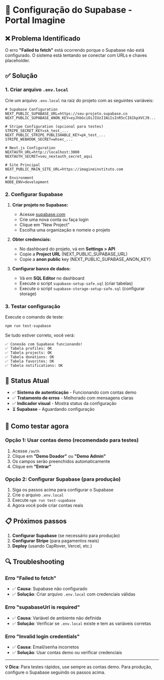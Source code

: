 # 🔧 Configuração do Supabase - Portal Imagine

## ❌ Problema Identificado

O erro **"Failed to fetch"** está ocorrendo porque o Supabase não está configurado. O sistema está tentando se conectar com URLs e chaves placeholder.

## ✅ Solução

### 1. **Criar arquivo `.env.local`**

Crie um arquivo `.env.local` na raiz do projeto com as seguintes variáveis:

```env
# Supabase Configuration
NEXT_PUBLIC_SUPABASE_URL=https://seu-projeto.supabase.co
NEXT_PUBLIC_SUPABASE_ANON_KEY=eyJhbGciOiJIUzI1NiIsInR5cCI6IkpXVCJ9...

# Stripe Configuration (opcional para testes)
STRIPE_SECRET_KEY=sk_test_...
NEXT_PUBLIC_STRIPE_PUBLISHABLE_KEY=pk_test_...
STRIPE_WEBHOOK_SECRET=whsec_...

# Next.js Configuration
NEXTAUTH_URL=http://localhost:3000
NEXTAUTH_SECRET=seu_nextauth_secret_aqui

# Site Principal
NEXT_PUBLIC_MAIN_SITE_URL=https://imagineinstituto.com

# Environment
NODE_ENV=development
```

### 2. **Configurar Supabase**

1. **Criar projeto no Supabase:**
   - Acesse [supabase.com](https://supabase.com)
   - Crie uma nova conta ou faça login
   - Clique em "New Project"
   - Escolha uma organização e nomeie o projeto

2. **Obter credenciais:**
   - No dashboard do projeto, vá em **Settings > API**
   - Copie a **Project URL** (NEXT_PUBLIC_SUPABASE_URL)
   - Copie a **anon public** key (NEXT_PUBLIC_SUPABASE_ANON_KEY)

3. **Configurar banco de dados:**
   - Vá em **SQL Editor** no dashboard
   - Execute o script `supabase-setup-safe.sql` (criar tabelas)
   - Execute o script `supabase-storage-setup-safe.sql` (configurar storage)

### 3. **Testar configuração**

Execute o comando de teste:

```bash
npm run test-supabase
```

Se tudo estiver correto, você verá:
```
✅ Conexão com Supabase funcionando!
✅ Tabela profiles: OK
✅ Tabela projects: OK
✅ Tabela donations: OK
✅ Tabela favorites: OK
✅ Tabela notifications: OK
```

## 🎯 **Status Atual**

- ✅ **Sistema de autenticação** - Funcionando com contas demo
- ✅ **Tratamento de erros** - Melhorado com mensagens claras
- ✅ **Indicador visual** - Mostra status da configuração
- ⏳ **Supabase** - Aguardando configuração

## 🚀 **Como testar agora**

### **Opção 1: Usar contas demo (recomendado para testes)**
1. Acesse `/auth`
2. Clique em **"Demo Doador"** ou **"Demo Admin"**
3. Os campos serão preenchidos automaticamente
4. Clique em **"Entrar"**

### **Opção 2: Configurar Supabase (para produção)**
1. Siga os passos acima para configurar o Supabase
2. Crie o arquivo `.env.local`
3. Execute `npm run test-supabase`
4. Agora você pode criar contas reais

## 📋 **Próximos passos**

1. **Configurar Supabase** (se necessário para produção)
2. **Configurar Stripe** (para pagamentos reais)
3. **Deploy** (usando CapRover, Vercel, etc.)

## 🔍 **Troubleshooting**

### Erro "Failed to fetch"
- ✅ **Causa**: Supabase não configurado
- ✅ **Solução**: Criar arquivo `.env.local` com credenciais válidas

### Erro "supabaseUrl is required"
- ✅ **Causa**: Variável de ambiente não definida
- ✅ **Solução**: Verificar se `.env.local` existe e tem as variáveis corretas

### Erro "Invalid login credentials"
- ✅ **Causa**: Email/senha incorretos
- ✅ **Solução**: Usar contas demo ou verificar credenciais

---

**💡 Dica**: Para testes rápidos, use sempre as contas demo. Para produção, configure o Supabase seguindo os passos acima.
